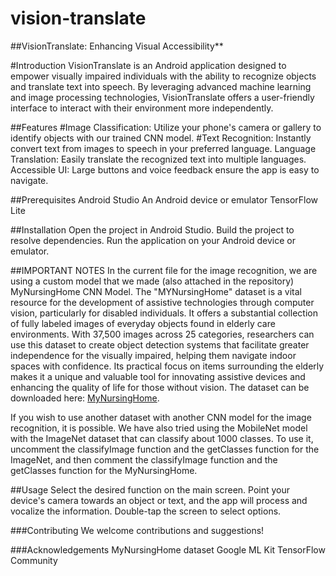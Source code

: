 # vision-translate

##VisionTranslate: Enhancing Visual Accessibility**

#Introduction
VisionTranslate is an Android application designed to empower visually impaired individuals with the ability to recognize objects and translate text into speech. By leveraging advanced machine learning and image processing technologies, VisionTranslate offers a user-friendly interface to interact with their environment more independently.

##Features
#Image Classification: 
Utilize your phone's camera or gallery to identify objects with our trained CNN model.
#Text Recognition: 
Instantly convert text from images to speech in your preferred language.
Language Translation: Easily translate the recognized text into multiple languages.
Accessible UI: Large buttons and voice feedback ensure the app is easy to navigate.

##Prerequisites
Android Studio
An Android device or emulator
TensorFlow Lite

##Installation
Open the project in Android Studio.
Build the project to resolve dependencies.
Run the application on your Android device or emulator.

##IMPORTANT NOTES
In the current file for the image recognition, we are using a custom model that we made (also attached in the repository) MyNursingHome CNN Model. The "MYNursingHome" dataset is a vital resource for the development of assistive technologies through computer vision, particularly for disabled individuals. It offers a substantial collection of fully labeled images of everyday objects found in elderly care environments. With 37,500 images across 25 categories, researchers can use this dataset to create object detection systems that facilitate greater independence for the visually impaired, helping them navigate indoor spaces with confidence. Its practical focus on items surrounding the elderly makes it a unique and valuable tool for innovating assistive devices and enhancing the quality of life for those without vision. The dataset can be downloaded here: [MyNursingHome](https://data.mendeley.com/datasets/fpctx3svzd/1).

If you wish to use another dataset with another CNN model for the image recognition, it is possible. We have also tried using the MobileNet model with the ImageNet dataset that can classify about 1000 classes. To use it, uncomment the classifyImage function and the getClasses function for the ImageNet, and then comment the classifyImage function and the getClasses function for the MyNursingHome.

##Usage
Select the desired function on the main screen. Point your device's camera towards an object or text, and the app will process and vocalize the information. Double-tap the screen to select options.

###Contributing
We welcome contributions and suggestions!

###Acknowledgements
MyNursingHome dataset
Google ML Kit
TensorFlow Community
